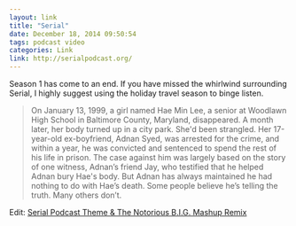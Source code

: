 ```yaml
---
layout: link
title: "Serial"
date: December 18, 2014 09:50:54
tags: podcast video
categories: Link
link: http://serialpodcast.org/
---
```


Season 1 has come to an end. If you have missed the whirlwind surrounding Serial, I highly suggest using the holiday travel season to binge listen. 

> On January 13, 1999, a girl named Hae Min Lee, a senior at Woodlawn High School in Baltimore County, Maryland, disappeared. A month later, her body turned up in a city park. She'd been strangled. Her 17-year-old ex-boyfriend, Adnan Syed, was arrested for the crime, and within a year, he was convicted and sentenced to spend the rest of his life in prison. The case against him was largely based on the story of one witness, Adnan’s friend Jay, who testified that he helped Adnan bury Hae's body. But Adnan has always maintained he had nothing to do with Hae’s death. Some people believe he’s telling the truth. Many others don’t.

Edit: [Serial Podcast Theme & The Notorious B.I.G. Mashup Remix](https://www.youtube.com/watch?v=nYZXIFpNgLo&feature=youtu.be)
